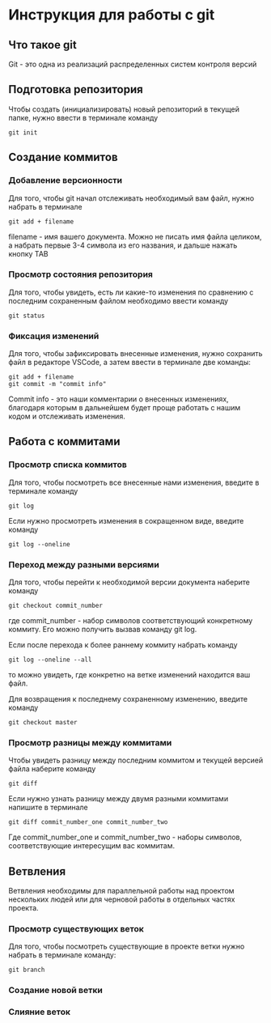 # **Инструкция для работы с git**

## Что такое git

Git - это одна из реализаций распределенных систем контроля версий

## Подготовка репозитория

Чтобы создать (инициализировать) новый репозиторий в текущей папке, нужно ввести в терминале команду
    
    git init

## Создание коммитов

### Добавление версионности

Для того, чтобы git начал отслеживать необходимый вам файл, нужно набрать в терминале

    git add + filename

filename - имя вашего документа. Можно не писать имя файла целиком, а набрать первые 3-4 символа из его названия, и дальше нажать кнопку TAB

### Просмотр состояния репозитория

Для того, чтобы увидеть, есть ли какие-то изменения по сравнению с последним сохраненным файлом необходимо ввести команду

    git status

### Фиксация изменений

Для того, чтобы зафиксировать внесенные изменения, нужно сохранить файл в редакторе VSCode, а затем ввести в терминале две команды: 

    git add + filename
    git commit -m "commit info"

Commit info - это наши комментарии о внесенных изменениях, благодаря которым в дальнейшем будет проще работать с нашим кодом и отслеживать изменения.

## Работа с коммитами

### Просмотр списка коммитов

Для того, чтобы посмотреть все внесенные нами изменения, введите в терминале команду

    git log

Если нужно просмотреть изменения в сокращенном виде, введите команду 

    git log --oneline

### Переход между разными версиями 

Для того, чтобы перейти к необходимой версии документа наберите команду

    git checkout commit_number

где commit_number - набор символов соответствующий конкретному коммиту. Его можно получить вызвав команду git log.

Если после перехода к более раннему коммиту набрать команду 

    git log --oneline --all

то можно увидеть, где конкретно на ветке изменений находится ваш файл. 

Для возвращения к последнему сохраненному изменению, введите команду 

    git checkout master

### Просмотр разницы между коммитами

Чтобы увидеть разницу между последним коммитом и текущей версией файла наберите команду 

    git diff

Если нужно узнать разницу между двумя разными коммитами напишите в терминале

    git diff commit_number_one commit_number_two

Где commit_number_one и commit_number_two - наборы символов, соответствующие интересущим вас коммитам.

## Ветвления

Ветвления необходимы для параллельной работы над проектом нескольких людей или для черновой работы в отдельных частях проекта. 

### Просмотр существующих веток

Для того, чтобы посмотреть существующие в проекте ветки нужно набрать в терминале команду:

    git branch

### Создание новой ветки

### Слияние веток

